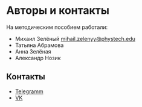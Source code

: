 # Авторы и контакты

На методическим пособием работали:

* Михаил Зелёный [mihail.zelenyy@phystech.edu](mailto:mihail.zelenyy@phystech.edu)
* Татьяна Абрамова
* Анна Зелёная
* Александр Нозик

## Контакты

* [Telegramm](https://t.me/mipt_npm)
* [VK](https://vk.com/club139677307)